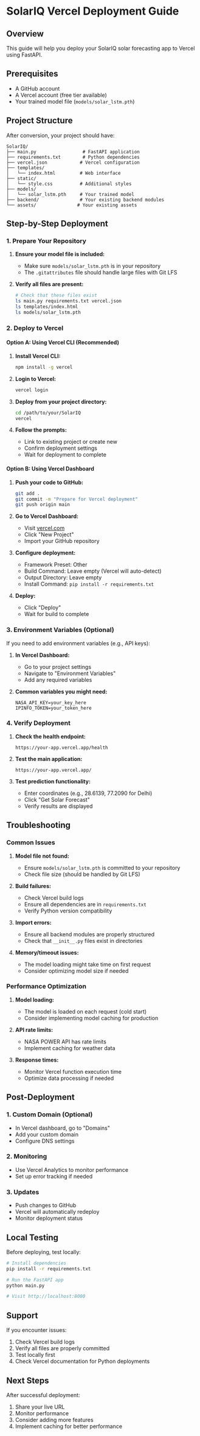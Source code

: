 # SolarIQ Vercel Deployment Guide

## Overview
This guide will help you deploy your SolarIQ solar forecasting app to Vercel using FastAPI.

## Prerequisites
- A GitHub account
- A Vercel account (free tier available)
- Your trained model file (`models/solar_lstm.pth`)

## Project Structure
After conversion, your project should have:
```
SolarIQ/
├── main.py                 # FastAPI application
├── requirements.txt        # Python dependencies
├── vercel.json            # Vercel configuration
├── templates/
│   └── index.html         # Web interface
├── static/
│   └── style.css          # Additional styles
├── models/
│   └── solar_lstm.pth     # Your trained model
├── backend/               # Your existing backend modules
└── assets/               # Your existing assets
```

## Step-by-Step Deployment

### 1. Prepare Your Repository

1. **Ensure your model file is included:**
   - Make sure `models/solar_lstm.pth` is in your repository
   - The `.gitattributes` file should handle large files with Git LFS

2. **Verify all files are present:**
   ```bash
   # Check that these files exist
   ls main.py requirements.txt vercel.json
   ls templates/index.html
   ls models/solar_lstm.pth
   ```

### 2. Deploy to Vercel

#### Option A: Using Vercel CLI (Recommended)

1. **Install Vercel CLI:**
   ```bash
   npm install -g vercel
   ```

2. **Login to Vercel:**
   ```bash
   vercel login
   ```

3. **Deploy from your project directory:**
   ```bash
   cd /path/to/your/SolarIQ
   vercel
   ```

4. **Follow the prompts:**
   - Link to existing project or create new
   - Confirm deployment settings
   - Wait for deployment to complete

#### Option B: Using Vercel Dashboard

1. **Push your code to GitHub:**
   ```bash
   git add .
   git commit -m "Prepare for Vercel deployment"
   git push origin main
   ```

2. **Go to Vercel Dashboard:**
   - Visit [vercel.com](https://vercel.com)
   - Click "New Project"
   - Import your GitHub repository

3. **Configure deployment:**
   - Framework Preset: Other
   - Build Command: Leave empty (Vercel will auto-detect)
   - Output Directory: Leave empty
   - Install Command: `pip install -r requirements.txt`

4. **Deploy:**
   - Click "Deploy"
   - Wait for build to complete

### 3. Environment Variables (Optional)

If you need to add environment variables (e.g., API keys):

1. **In Vercel Dashboard:**
   - Go to your project settings
   - Navigate to "Environment Variables"
   - Add any required variables

2. **Common variables you might need:**
   ```
   NASA_API_KEY=your_key_here
   IPINFO_TOKEN=your_token_here
   ```

### 4. Verify Deployment

1. **Check the health endpoint:**
   ```
   https://your-app.vercel.app/health
   ```

2. **Test the main application:**
   ```
   https://your-app.vercel.app/
   ```

3. **Test prediction functionality:**
   - Enter coordinates (e.g., 28.6139, 77.2090 for Delhi)
   - Click "Get Solar Forecast"
   - Verify results are displayed

## Troubleshooting

### Common Issues

1. **Model file not found:**
   - Ensure `models/solar_lstm.pth` is committed to your repository
   - Check file size (should be handled by Git LFS)

2. **Build failures:**
   - Check Vercel build logs
   - Ensure all dependencies are in `requirements.txt`
   - Verify Python version compatibility

3. **Import errors:**
   - Ensure all backend modules are properly structured
   - Check that `__init__.py` files exist in directories

4. **Memory/timeout issues:**
   - The model loading might take time on first request
   - Consider optimizing model size if needed

### Performance Optimization

1. **Model loading:**
   - The model is loaded on each request (cold start)
   - Consider implementing model caching for production

2. **API rate limits:**
   - NASA POWER API has rate limits
   - Implement caching for weather data

3. **Response times:**
   - Monitor Vercel function execution time
   - Optimize data processing if needed

## Post-Deployment

### 1. Custom Domain (Optional)
- In Vercel dashboard, go to "Domains"
- Add your custom domain
- Configure DNS settings

### 2. Monitoring
- Use Vercel Analytics to monitor performance
- Set up error tracking if needed

### 3. Updates
- Push changes to GitHub
- Vercel will automatically redeploy
- Monitor deployment status

## Local Testing

Before deploying, test locally:

```bash
# Install dependencies
pip install -r requirements.txt

# Run the FastAPI app
python main.py

# Visit http://localhost:8000
```

## Support

If you encounter issues:
1. Check Vercel build logs
2. Verify all files are properly committed
3. Test locally first
4. Check Vercel documentation for Python deployments

## Next Steps

After successful deployment:
1. Share your live URL
2. Monitor performance
3. Consider adding more features
4. Implement caching for better performance 